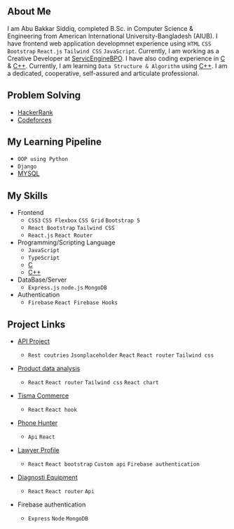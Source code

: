 ## About Me  

I am Abu Bakkar Siddiq, completed B.Sc. in Computer Science & Engineering from American International University-Bangladesh (AIUB). I have frontend web application developmnet experience using `HTML` `CSS` `Bootstrap` `React.js` `Tailwind CSS` `JavaScript`. Currently, I am working as a Creative Developer at [ServicEngineBPO](https://sebpo.com/). I have also coding experience in [C](https://github.com/ab-siddiq/phitron) & [C++](https://github.com/ab-siddiq/CPP-Programming). Currently, I am learning `Data Structure & Algorithm` using [C++](https://github.com/ab-siddiq/CPP-Programming). I am a dedicated, cooperative, self-assured and articulate professional.
## Problem Solving
- [HackerRank](https://www.hackerrank.com/AbuBakkarSiddiq)
- [Codeforces](https://codeforces.com/profile/ab-siddiq)
## My Learning Pipeline
- `OOP using Python`
- `Django`
- [MYSQL](https://github.com/ab-siddiq/my-sql)
## My Skills
- Frontend
  - `CSS3` `CSS Flexbox` `CSS Grid` `Bootstrap 5`
  - `React Bootstrap` `Tailwind CSS`
  - `React.js` `React Router`
- Programming/Scripting Language
  - `JavaScript`
  - `TypeScript`
  - [C](https://github.com/ab-siddiq/phitron)
  - [C++](https://github.com/ab-siddiq/CPP-Programming)
- DataBase/Server
  - `Express.js` `node.js` `MongoDB` 
- Authentication
  - `Firebase` `React Firebase Hooks`

## Project Links
- [API Project](https://react-router-with-tailwind.netlify.app/)
  - `Rest coutries` `Jsonplaceholder` `React` `React router` `Tailwind css`
- [Product data analysis](https://product-data-analysis.netlify.app/)
  - `React` `React router` `Tailwind css` `React chart`
 
- [Tisma Commerce](https://tisma-commerece.netlify.app/)
  - `React` `React hook`
 
- [Phone Hunter](https://phone-hunter.netlify.app/)
  - `Api` `React`
- [Lawyer Profile](https://react-lawyer-2919b.web.app/)
  - `React` `React bootstrap` `Custom api` `Firebase authentication`
 
- [Diagnosti Equipment](https://react-mongodb-diagnostic-equip.web.app/)
  - `React` `React router` `Api`
- Firebase authentication
  - `Express` `Node` `MongoDB`

<!--
**ab-siddiq/ab-siddiq** is a ✨ _special_ ✨ repository because its `README.md` (this file) appears on your GitHub profile.

Here are some ideas to get you started:

- 🔭 I’m currently working on ...
- 🌱 I’m currently learning ...
- 👯 I’m looking to collaborate on ...
- 🤔 I’m looking for help with ...
- 💬 Ask me about ...
- 📫 How to reach me: ...
- 😄 Pronouns: ...
- ⚡ Fun fact: ...
-->
